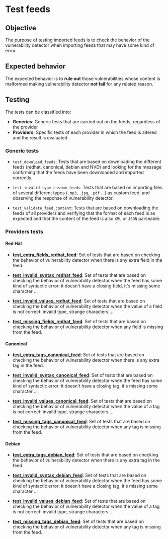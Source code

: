 # Test feeds

## Objective

The purpose of testing imported feeds is to check the behavior of the vulnerability detector when importing feeds that
may have some kind of error.

## Expected behavior

The expected behavior is to **rule out** those vulnerabilities whose content is malformed making vulnerability detector
**not fail** for any related reason.

## Testing

The tests can be classified into:

- **Generics**: Generic tests that are carried out on the feeds, regardless of the provider
- **Providers**: Specific tests of each provider in which the feed is altered and the result is evaluated.

### Generic tests

- `test_download_feeds`: Tests that are based on downloading the different feeds (redhat, canonical, debian and NVD)
and looking for the message confirming that the feeds have been downloaded and imported correctly.

- `test_invalid_type_custom_feeds`: Tests that are based on importing files of several different types (`.mp3`, `.jpg`,
`.pdf` ...) as custom feed, and observing the response of vulnerability detector.

- `test_validate_feed_content`: Tests that are based on downloading the feeds of all providers and verifying that the
format of each feed is as expected and that the content of the feed is also `XML` or `JSON` parseable.

### Providers tests

#### Red Hat

- **[test_extra_fields_redhat_feed](../doc/test_feeds/redhat/test_extra_fields_redhat_feed.md)**: Set of tests that are
based on checking the behavior of vulnerability detector when there is any extra field in the feed.

- **[test_invalid_syntax_redhat_feed](../doc/test_feeds/redhat/test_invalid_syntax_redhat_feed.md)**: Set of tests that
are based on checking the behavior of vulnerability detector when the feed has some kind of syntactic error: it doesn't
have a closing field, it's missing some character ...

- **[test_invalid_values_redhat_feed](../doc/test_feeds/redhat/test_invalid_values_redhat_feed.md)**: Set of tests that
are based on checking the behavior of vulnerability detector when the value of a field is not correct: invalid type,
strange characters ...

- **[test_missing_fields_redhat_feed](../doc/test_feeds/redhat/test_missing_fields_redhat_feed.md)**: Set of tests that
are based on checking the behavior of vulnerability detector when any field is missing from the feed.

#### Canonical

- **[test_extra_tags_canonical_feed](../doc/test_feeds/canonical/test_extra_tags_canonical_feed.md)**:  Set of tests
that are based on checking the behavior of vulnerability detector when there is any extra tag in the feed.

- **[test_invalid_syntax_canonical_feed](../doc/test_feeds/canonical/test_invalid_syntax_canonical_feed.md)**: Set of
tests that are based on checking the behavior of vulnerability detector when the feed has some kind of syntactic error:
it doesn't have a closing tag, it's missing some character ...

- **[test_invalid_values_canonical_feed](../doc/test_feeds/canonical/test_invalid_values_canonical_feed.md)**: Set of
tests that are based on checking the behavior of vulnerability detector when the value of a tag is not correct:
invalid type, strange characters ...

- **[test_missing_tags_canonical_feed](../doc/test_feeds/canonical/test_missing_tags_canonical_feed.md)**: Set of tests
that are based on checking the behavior of vulnerability detector when any tag is missing from the feed.

#### Debian

- **[test_extra_tags_debian_feed](../doc/test_feeds/debian/test_extra_tags_debian_feed.md)**: Set of tests that are
based on checking the behavior of vulnerability detector when there is any extra tag in the feed.

- **[test_invalid_syntax_debian_feed](../doc/test_feeds/debian/test_invalid_syntax_debian_feed.md)**: Set of tests that
are based on checking the behavior of vulnerability detector when the feed has some kind of syntactic error: it doesn't
have a closing tag, it's missing some character ...

- **[test_invalid_values_debian_feed](../doc/test_feeds/debian/test_invalid_values_debian_feed.md)**: Set of tests that
are based on checking the behavior of vulnerability detector when the value of a tag is not correct: invalid type,
strange characters ...

- **[test_missing_tags_debian_feed](../doc/test_feeds/debian/test_missing_tags_debian_feed.md)**: Set of tests that are
based on checking the behavior of vulnerability detector when any tag is missing from the feed.
